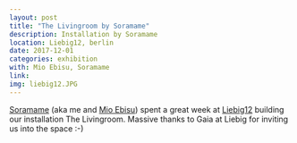 ```yaml
---
layout: post
title: "The Livingroom by Soramame"
description: Installation by Soramame
location: Liebig12, berlin
date: 2017-12-01
categories: exhibition
with: Mio Ebisu, Soramame
link:
img: liebig12.JPG
---
```


[Soramame](http://www.soramame.co.uk) (aka me and [Mio Ebisu](http://www.mioebisu.com/)) spent a great week at [Liebig12](http://www.liebig12.net/) building our installation The Livingroom. Massive thanks to Gaia at Liebig for inviting us into the space :-)